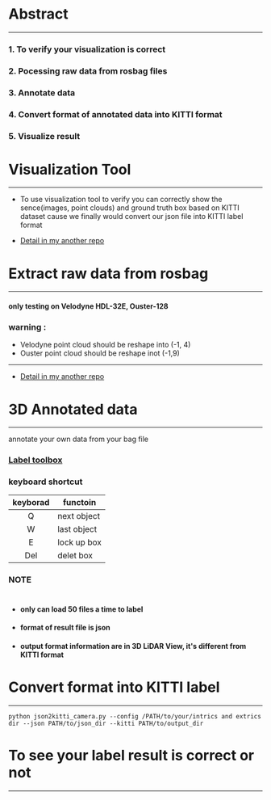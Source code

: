 # Abstract
---
### 1. To verify your visualization is correct
### 2. Pocessing raw data from rosbag files
### 3. Annotate data
### 4. Convert format of annotated data into KITTI format
### 5. Visualize result


# Visualization Tool
----
* To use visualization tool to verify you can correctly show the sence(images, point clouds) and ground truth box based on KITTI dataset cause we finally would convert our json file into KITTI label format

* [Detail in my another repo](https://github.com/s56207824inc/self-driving_visualization_ROS/tree/master)

# Extract raw data from rosbag
---

#### only testing on Velodyne HDL-32E, Ouster-128

### warning : 
* Velodyne point cloud should be reshape into (-1, 4)
* Ouster point cloud should be reshape inot (-1,9)


---



* [Detail in my another repo](https://github.com/s56207824inc/ROS_bag_decoder)



# 3D Annotated data
---
annotate your own data from your bag file
### [Label toolbox](https://github.com/ziliHarvey/smart-annotation-pointrcnn)
### keyboard shortcut


| keyborad | functoin    |
|:--------:| ----------- |
|    Q     | next object |
|    W     | last object |
|    E     | lock up box |
|   Del    | delet box   |

### NOTE
# 

* #### only can load 50 files a time to label
* #### format of result file is json
* #### output format information are in 3D LiDAR View, it's different from KITTI format
#

# Convert format into KITTI label
---
```
python json2kitti_camera.py --config /PATH/to/your/intrics and extrics dir --json PATH/to/json_dir --kitti PATH/to/output_dir

```

# To see your label result is correct or not
---

